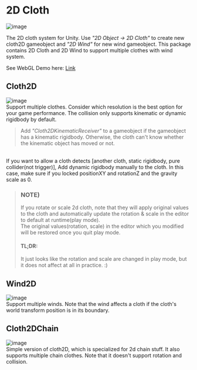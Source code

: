 # 2D Cloth
![image](https://user-images.githubusercontent.com/12474900/120170605-191ba300-c23c-11eb-8993-33a640d6bdb1.png)

The 2D cloth system for Unity. Use _"2D Object -> 2D Cloth"_ to create new cloth2D gameobject and _"2D Wind"_ for new wind gameobject.
This package contains 2D Cloth and 2D Wind to support multiple clothes with wind system.

See WebGL Demo here: [Link](http://13.124.212.66/game "Demo link")

## Cloth2D
![image](https://user-images.githubusercontent.com/12474900/120444151-527e1b00-c3c2-11eb-8d80-5e3a2bb54775.png)
<br>
Support multiple clothes. Consider which resolution is the best option for your game performance.
The collision only supports kinematic or dynamic rigidbody by default.

> Add _"Cloth2DKinematicReceiver"_ to a gameobject if the gameobject has a kinematic rigidbody.
> Otherwise, the cloth can't know whether the kinematic object has moved or not.

<br>
If you want to allow a cloth detects [another cloth, static rigidbody, pure collider(not trigger)], Add dynamic rigidbody manually to the cloth.
In this case, make sure if you locked positionXY and rotationZ and the gravity scale as 0.
<br>

> ### NOTE)
> If you rotate or scale 2d cloth, note that they will apply original values to the cloth and automatically update the rotation & scale in the editor to default at runtime(play mode).
> <br>
> The original values(rotation, scale) in the editor which you modified will be restored once you quit play mode.
> #### TL;DR:
> It just looks like the rotation and scale are changed in play mode, but it does not affect at all in practice. :)


## Wind2D
![image](https://user-images.githubusercontent.com/12474900/115981638-2061e800-a5d0-11eb-9c69-5a6bcf7d6ad5.png)
<br>
Support multiple winds.
Note that the wind affects a cloth if the cloth's world transform position is in its boundary.


## Cloth2DChain
![image](https://user-images.githubusercontent.com/12474900/120443996-2a8eb780-c3c2-11eb-9424-6ee5ea47dbf7.png)
<br>
Simple version of cloth2D, which is specialized for 2d chain stuff. It also supports multiple chain clothes.
Note that it doesn't support rotation and collision.
